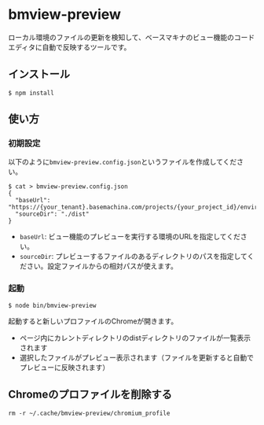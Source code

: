 # bmview-preview

ローカル環境のファイルの更新を検知して、ベースマキナのビュー機能のコードエディタに自動で反映するツールです。

## インストール

```
$ npm install
```

## 使い方

### 初期設定

以下のように`bmview-preview.config.json`というファイルを作成してください。

```
$ cat > bmview-preview.config.json
{
  "baseUrl": "https://{your_tenant}.basemachina.com/projects/{your_project_id}/environments/{your_environment_id}",
  "sourceDir": "./dist"
}
```

- `baseUrl`: ビュー機能のプレビューを実行する環境のURLを指定してください。
- `sourceDir`: プレビューするファイルのあるディレクトリのパスを指定してください。設定ファイルからの相対パスが使えます。

### 起動

```
$ node bin/bmview-preview
```

起動すると新しいプロファイルのChromeが開きます。

- ページ内にカレントディレクトリのdistディレクトリのファイルが一覧表示されます
- 選択したファイルがプレビュー表示されます（ファイルを更新すると自動でプレビューに反映されます）

## Chromeのプロファイルを削除する

```
rm -r ~/.cache/bmview-preview/chromium_profile
```
